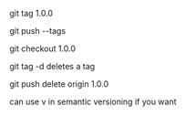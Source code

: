 git tag 1.0.0

git push --tags

git checkout 1.0.0

git tag -d   deletes a tag

git push  delete origin 1.0.0

can use v in semantic versioning if you want

